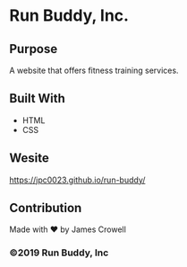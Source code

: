 # Run Buddy, Inc.

## Purpose
A website that offers fitness training services.

## Built With
* HTML
* CSS

## Wesite
https://jpc0023.github.io/run-buddy/

## Contribution
Made with ♥ by James Crowell

### ©2019 Run Buddy, Inc
